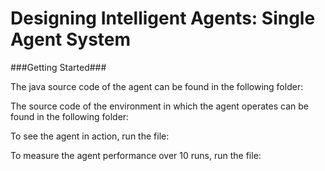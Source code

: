 # Designing Intelligent Agents: Single Agent System

###Getting Started###


The java source code of the agent can be found in the following folder:

The source code of the environment in which the agent operates can be found in the following folder:

To see the agent in action, run the file:

To measure the agent performance over 10 runs, run the file:

